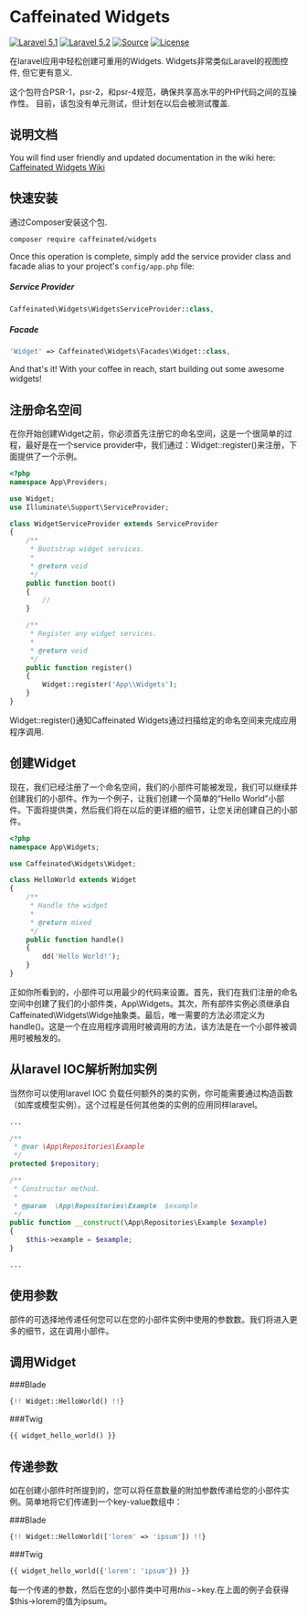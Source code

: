 Caffeinated Widgets
=================
[![Laravel 5.1](https://img.shields.io/badge/Laravel-5.1-orange.svg?style=flat-square)](http://laravel.com)
[![Laravel 5.2](https://img.shields.io/badge/Laravel-5.2-orange.svg?style=flat-square)](http://laravel.com)
[![Source](http://img.shields.io/badge/source-caffeinated/menus-blue.svg?style=flat-square)](https://github.com/caffeinated/menus)
[![License](http://img.shields.io/badge/license-MIT-brightgreen.svg?style=flat-square)](https://tldrlegal.com/license/mit-license)

在laravel应用中轻松创建可重用的Widgets. Widgets非常类似Laravel的视图控件, 但它更有意义.

这个包符合PSR-1，psr-2，和psr-4规范，确保共享高水平的PHP代码之间的互操作性。 目前，该包没有单元测试，但计划在以后会被测试覆盖.

说明文档
-------------
You will find user friendly and updated documentation in the wiki here: [Caffeinated Widgets Wiki](https://github.com/caffeinated/widgets/wiki)

快速安装
------------------
通过Composer安装这个包.

```
composer require caffeinated/widgets
```

Once this operation is complete, simply add the service provider class and facade alias to your project's `config/app.php` file:

##### Service Provider
```php
Caffeinated\Widgets\WidgetsServiceProvider::class,
```

##### Facade
```php
'Widget' => Caffeinated\Widgets\Facades\Widget::class,
```

And that's it! With your coffee in reach, start building out some awesome widgets!

注册命名空间
------------------
在你开始创建Widget之前，你必须首先注册它的命名空间，这是一个很简单的过程，最好是在一个service provider中，我们通过：Widget::register()来注册，下面提供了一个示例。
```php
<?php
namespace App\Providers;

use Widget;
use Illuminate\Support\ServiceProvider;

class WidgetServiceProvider extends ServiceProvider
{
    /**
     * Bootstrap widget services.
     *
     * @return void
     */
    public function boot()
    {
        //
    }

    /**
     * Register any widget services.
     *
     * @return void
     */
    public function register()
    {
        Widget::register('App\\Widgets');
    }
}
```

Widget::register()通知Caffeinated Widgets通过扫描给定的命名空间来完成应用程序调用.

创建Widget
------------------
现在，我们已经注册了一个命名空间，我们的小部件可能被发现，我们可以继续并创建我们的小部件。作为一个例子，让我们创建一个简单的“Hello World”小部件。下面将提供类，然后我们将在以后的更详细的细节，让您关闭创建自己的小部件。
```php
<?php
namespace App\Widgets;

use Caffeinated\Widgets\Widget;

class HelloWorld extends Widget
{
    /**
     * Handle the widget
     *
     * @return mixed
     */
    public function handle()
    {
        dd('Hello World!');
    }
}
```

正如你所看到的，小部件可以用最少的代码来设置。首先，我们在我们注册的命名空间中创建了我们的小部件类，App\Widgets。其次，所有部件实例必须继承自Caffeinated\Widgets\Widge抽象类。最后，唯一需要的方法必须定义为handle()。这是一个在应用程序调用时被调用的方法，该方法是在一个小部件被调用时被触发的。

从laravel IOC解析附加实例
------------------
当然你可以使用laravel IOC 负载任何额外的类的实例，你可能需要通过构造函数（如库或模型实例）。这个过程是任何其他类的实例的应用同样laravel。
```php
...

/**
 * @var \App\Repositories\Example
 */
protected $repository;

/**
 * Constructor method.
 * 
 * @param  \App\Repositories\Example  $example
 */
public function __construct(\App\Repositories\Example $example)
{
    $this->example = $example;
}

...
```
使用参数
------------------
部件的可选择地传递任何您可以在您的小部件实例中使用的参数数。我们将进入更多的细节，这在调用小部件。

调用Widget
------------------
###Blade
```php
{!! Widget::HelloWorld() !!}
```
###Twig
```php
{{ widget_hello_world() }}
```
传递参数
------------------

如在创建小部件时所提到的，您可以将任意数量的附加参数传递给您的小部件实例。简单地将它们传递到一个key-value数组中：

###Blade
```php
{!! Widget::HelloWorld(['lorem' => 'ipsum']) !!}
```
###Twig
```php
{{ widget_hello_world({'lorem': 'ipsum'}) }}
```
每一个传递的参数，然后在您的小部件类中可用$this->$key.在上面的例子会获得$this->lorem的值为ipsum。

